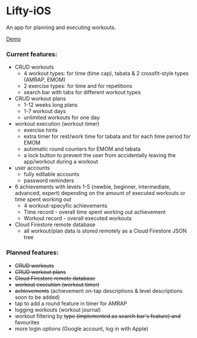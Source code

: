 # Lifty-iOS

An app for planning and executing workouts.

[Demo](https://youtu.be/oQQbCREco_A)

### Current features:
  * CRUD workouts
    * 4 workout types: for time (time cap), tabata & 2 crossfit-style types (AMRAP, EMOM)
    * 2 exercise types: for time and for repetitions
    * search bar with tabs for different workout types
  * CRUD workout plans
    * 1-12 weeks long plans
    * 1-7 workout days
    * unlimited workouts for one day
  * workout execution (workout timer)
    * exercise hints
    * extra timer for rest/work time for tabata and for each time period for EMOM
    * automatic round counters for EMOM and tabata
    * a lock button to prevent the user from accidentally leaving the app/workout during a workout
  * user accounts
    * fully editable accounts
    * password reminders
  * 6 achievements with levels 1-5 (newbie, beginner, intermediate, advanced, expert) depending on the amount of executed workouts or time spent working out
    * 4 workout-specyfic achievements
    * Time record - overall time spent working out achievement
    * Workout record - overall executed workouts
  * Cloud Firestore remote database
    * all workout/plan data is stored remotely as a Cloud Firestore JSON tree

### Planned features:

  * ~~CRUD workouts~~
  * ~~CRUD workout plans~~
  * ~~Cloud Firestore remote database~~
  * ~~workout execution (workout timer)~~
  * ~~achievements~~ (achievement on-tap descriptions & level descriptions soon to be added)
  * tap to add a round feature in timer for AMRAP
  * logging workouts (workout journal)
  * workout filtering by ~~type (implemented as search bar's feature) and~~ favourites
  * more login options (Google account, log in with Apple)

